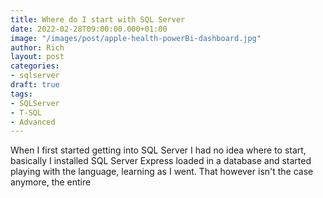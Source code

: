 ```yaml
---
title: Where do I start with SQL Server
date: 2022-02-28T09:00:00.000+01:00
image: "/images/post/apple-health-powerBi-dashboard.jpg"
author: Rich
layout: post
categories:
- sqlserver
draft: true
tags:
- SQLServer
- T-SQL
- Advanced
---
```


When I first started getting into SQL Server I had no idea where to start, basically I installed SQL Server Express loaded in a database and started playing with the language, learning as I went. That however isn't the case anymore, the entire 


